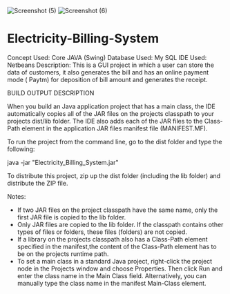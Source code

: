 ![Screenshot (5)](https://user-images.githubusercontent.com/73656057/103225537-1f85b600-4950-11eb-81f2-42e59a2b596c.png)
![Screenshot (6)](https://user-images.githubusercontent.com/73656057/103225864-deda6c80-4950-11eb-83cc-29767be8617c.png)
# Electricity-Billing-System
Concept Used: Core JAVA (Swing) 
Database Used: My SQL
IDE Used: Netbeans
Description: This is a GUI project in which a user can store the data of customers, 
it also generates the bill and has an online payment mode ( Paytm) for deposition of 
bill amount and generates the receipt.


BUILD OUTPUT DESCRIPTION


When you build an Java application project that has a main class, the IDE
automatically copies all of the JAR
files on the projects classpath to your projects dist/lib folder. The IDE
also adds each of the JAR files to the Class-Path element in the application
JAR files manifest file (MANIFEST.MF).

To run the project from the command line, go to the dist folder and
type the following:

java -jar "Electricity_Billing_System.jar" 

To distribute this project, zip up the dist folder (including the lib folder)
and distribute the ZIP file.

Notes:

* If two JAR files on the project classpath have the same name, only the first
JAR file is copied to the lib folder.
* Only JAR files are copied to the lib folder.
If the classpath contains other types of files or folders, these files (folders)
are not copied.
* If a library on the projects classpath also has a Class-Path element
specified in the manifest,the content of the Class-Path element has to be on
the projects runtime path.
* To set a main class in a standard Java project, right-click the project node
in the Projects window and choose Properties. Then click Run and enter the
class name in the Main Class field. Alternatively, you can manually type the
class name in the manifest Main-Class element.
